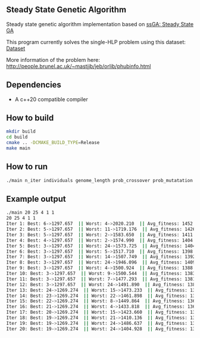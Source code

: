 ## Steady State Genetic Algorithm
Steady state genetic algorithm implementation based on [ssGA: Steady State GA](https://neo.lcc.uma.es/software/ssga/index.php)

This program currently solves the single-HLP problem using this dataset: [Dataset](http://people.brunel.ac.uk/~mastjjb/jeb/orlib/files/phub4.txt)

More information of the problem here:
http://people.brunel.ac.uk/~mastjjb/jeb/orlib/phubinfo.html


## Dependencies
* A c++20 compatible compiler

## How to build
```bash
mkdir build
cd build
cmake .. -DCMAKE_BUILD_TYPE=Release
make main
```

## How to run
```bash
./main n_iter individuals genome_length prob_crossover prob_mutatation
```

## Example output
```bash
./main 20 25 4 1 1
20 25 4 1 1 
Iter 1: Best: 6->1297.657  || Worst: 4->2020.210  || Avg_fitness: 1452.981  || Best_genome: 13 20 24 3 
Iter 2: Best: 5->1297.657  || Worst: 11->1719.176  || Avg_fitness: 1426.964  || Best_genome: 13 20 24 3 
Iter 3: Best: 5->1297.657  || Worst: 2->1583.650  || Avg_fitness: 1411.371  || Best_genome: 13 20 24 3 
Iter 4: Best: 4->1297.657  || Worst: 2->1574.990  || Avg_fitness: 1404.972  || Best_genome: 13 20 24 3 
Iter 5: Best: 3->1297.657  || Worst: 24->1573.725  || Avg_fitness: 1404.921  || Best_genome: 13 20 24 3 
Iter 6: Best: 3->1297.657  || Worst: 5->1517.710  || Avg_fitness: 1398.020  || Best_genome: 13 20 24 3 
Iter 7: Best: 3->1297.657  || Worst: 14->1507.749  || Avg_fitness: 1392.360  || Best_genome: 13 20 24 3 
Iter 8: Best: 3->1297.657  || Worst: 24->1946.096  || Avg_fitness: 1409.894  || Best_genome: 13 20 24 3 
Iter 9: Best: 3->1297.657  || Worst: 4->1500.924  || Avg_fitness: 1388.105  || Best_genome: 13 20 24 3 
Iter 10: Best: 3->1297.657  || Worst: 9->1500.544  || Avg_fitness: 1383.441  || Best_genome: 13 20 24 3 
Iter 11: Best: 3->1297.657  || Worst: 7->1477.293  || Avg_fitness: 1381.895  || Best_genome: 13 20 24 3 
Iter 12: Best: 3->1297.657  || Worst: 24->1491.890  || Avg_fitness: 1382.479  || Best_genome: 13 20 24 3 
Iter 13: Best: 24->1269.274  || Worst: 15->1473.233  || Avg_fitness: 1373.575  || Best_genome: 0 4 7 17 
Iter 14: Best: 23->1269.274  || Worst: 22->1461.898  || Avg_fitness: 1369.627  || Best_genome: 0 4 7 17 
Iter 15: Best: 22->1269.274  || Worst: 8->1449.864  || Avg_fitness: 1367.556  || Best_genome: 0 4 7 17 
Iter 16: Best: 21->1269.274  || Worst: 4->1433.818  || Avg_fitness: 1365.575  || Best_genome: 0 4 7 17 
Iter 17: Best: 20->1269.274  || Worst: 15->1423.660  || Avg_fitness: 1364.234  || Best_genome: 0 4 7 17 
Iter 18: Best: 19->1269.274  || Worst: 21->1410.136  || Avg_fitness: 1362.956  || Best_genome: 0 4 7 17 
Iter 19: Best: 19->1269.274  || Worst: 24->1486.637  || Avg_fitness: 1366.016  || Best_genome: 0 4 7 17 
Iter 20: Best: 19->1269.274  || Worst: 24->1404.928  || Avg_fitness: 1362.747  || Best_genome: 0 4 7 17 
```
 
